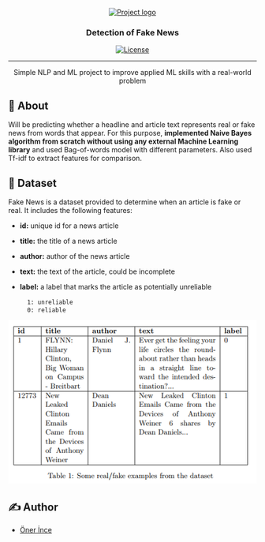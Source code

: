 <p align="center">
  <a href="" rel="noopener">
 <img width=280px height=200px src="https://encrypted-tbn0.gstatic.com/images?q=tbn%3AANd9GcQ5WBRTxJrvQhd93gsE_f3XgUgBKfXXEcNvm6Zd9mCUCs6u9IOe" alt="Project logo"></a>
</p>

<h3 align="center">Detection of Fake News</h3>

<div align="center">

  [![License](https://img.shields.io/badge/license-MIT-blue.svg)](/LICENSE)

</div>

---

<p align="center"> Simple NLP and ML project to improve applied ML skills with a real-world problem
    <br> 
</p>

## 🧐 About <a name = "about"></a>
Will be predicting whether a headline and article text represents real or fake news from words that appear. For this purpose, **implemented Naive Bayes algorithm from scratch without using any external Machine Learning library** and used Bag-of-words model with different parameters. Also used Tf-idf to extract features for comparison.

## 📃 Dataset <a name = "dataset"></a>

Fake News is a dataset provided to determine when an article is fake or real. It includes the following features:

- **id:** unique id for a news article
- **title:** the title of a news article
- **author:** author of the news article
- **text:** the text of the article, could be incomplete
- **label:** a label that marks the article as potentially unreliable
        
        1: unreliable
        0: reliable
        
![alt text](data.PNG)

## ✍️ Author <a name = "authors"></a>
+ [Öner İnce](https://github.com/OnerInce)  
